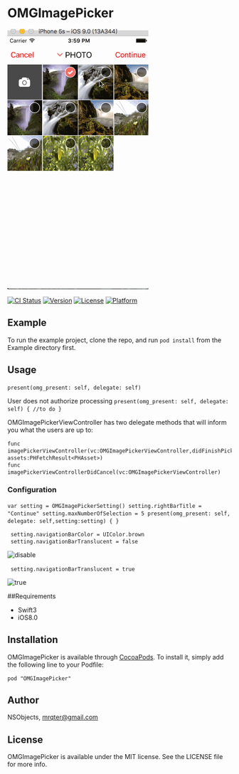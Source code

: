 # OMGImagePicker
![ImagePickerView](https://github.com/NSObjects/OMGImagePicker/blob/master/Document/Demo.gif)

[![CI Status][image-1]][2]
[![Version][image-2]][3]
[![License][image-3]][4]
[![Platform][image-4]][5]

## Example
To run the example project, clone the repo, and run `pod install` from the Example directory first.

## Usage
`present(omg_present: self, delegate: self)`

User does not authorize processing
`present(omg_present: self, delegate: self) {
	//to do
}`

OMGImagePickerViewController  has two delegate methods that will inform you what the users are up to:
```     
func imagePickerViewController(vc:OMGImagePickerViewController,didFinishPickingWith assets:PHFetchResult<PHAsset>)
func imagePickerViewControllerDidCancel(vc:OMGImagePickerViewController)
```

### Configuration
`var setting = OMGImagePickerSetting()
setting.rightBarTitle = "Continue"
setting.maxNumberOfSelection = 5
present(omg_present: self, delegate: self,setting:setting) {
}`

```
 setting.navigationBarColor = UIColor.brown
 setting.navigationBarTranslucent = false
```
![disable](http://linblog.oss-cn-hangzhou.aliyuncs.com/lALOla_8H2fNAeE_481_103.png_620x10000q90g.jpg)

` setting.navigationBarTranslucent = true`

![true](http://linblog.oss-cn-hangzhou.aliyuncs.com/lALOla_83GLNAfA_496_98.png_620x10000q90g.jpg)

##Requirements
* Swift3
* iOS8.0

## Installation

OMGImagePicker is available through [CocoaPods][6]. To install
it, simply add the following line to your Podfile:


	pod "OMGImagePicker"


## Author

NSObjects, mrqter@gmail.com

## License

OMGImagePicker is available under the MIT license. See the LICENSE file for more info.

[2]:	https://travis-ci.org/NSObjects/OMGImagePicker
[3]:	http://cocoapods.org/pods/OMGImagePicker
[4]:	http://cocoapods.org/pods/OMGImagePicker
[5]:	http://cocoapods.org/pods/OMGImagePicker
[6]:	http://cocoapods.org

[image-1]:	http://img.shields.io/travis/NSObjects/OMGImagePicker.svg?style=flat
[image-2]:	https://img.shields.io/cocoapods/v/OMGImagePicker.svg?style=flat
[image-3]:	https://img.shields.io/cocoapods/l/OMGImagePicker.svg?style=flat
[image-4]:	https://img.shields.io/cocoapods/p/OMGImagePicker.svg?style=flat


